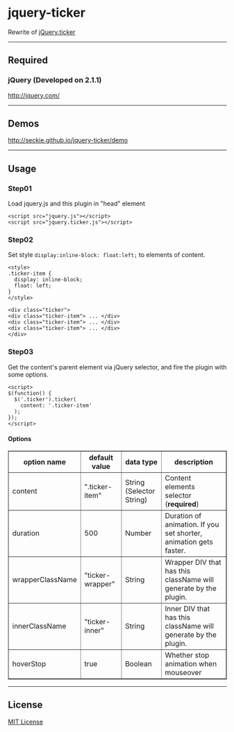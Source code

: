 # jquery-ticker

Rewrite of [jQuery.ticker](https://github.com/ranadesign/jQuery.ticker)

---
## Required
### jQuery (Developed on 2.1.1)
http://jquery.com/

---
## Demos
http://seckie.github.io/jquery-ticker/demo

---
## Usage

### Step01
Load jquery.js and this plugin in "head" element

```
<script src="jquery.js"></script>
<script src="jquery.ticker.js"></script>
```

### Step02
Set style ``display:inline-block: float:left;`` to elements of content.

```
<style>
.ticker-item {
  display: inline-block;
  float: left;
}
</style>

<div class="ticker">
<div class="ticker-item"> ... </div>
<div class="ticker-item"> ... </div>
<div class="ticker-item"> ... </div>
</div>
```


### Step03
Get the content's parent element via jQuery selector, and fire the plugin with some options.

```
<script>
$(function() {
  $('.ticker').ticker(
    content: '.ticker-item'
  );
});
</script>
```

#### Options

<table border="1">
<colgroup span="1" class="colh">
<colgroup span="1" class="colh">
<colgroup span="1" class="cold">
<thead>
<tr>
<th>option name</th>
<th>default value</th>
<th>data type</th>
<th>description</th>
</tr>
</thead>
<tbody>
<tr>
<td>content</td>
<td>".ticker-item"</td>
<td>String<br>(Selector String)</td>
<td>Content elements selector (<b>required</b>)</td>
</tr>
<tr>
<td>duration</td>
<td>500</td>
<td>Number</td>
<td>Duration of animation. If you set shorter, animation gets faster.</td>
</tr>
<tr>
<td>wrapperClassName</td>
<td>"ticker-wrapper"</td>
<td>String</td>
<td>Wrapper DIV that has this className will generate by the plugin.</td>
</tr>
<tr>
<td>innerClassName</td>
<td>"ticker-inner"</td>
<td>String</td>
<td>Inner DIV that has this className will generate by the plugin.</td>
</tr>
<tr>
<td>hoverStop</td>
<td>true</td>
<td>Boolean</td>
<td>Whether stop animation when mouseover</td>
</tr>
</tbody>
</table>

---
## License
<a href="http://www.opensource.org/licenses/mit-license.html">MIT License</a>
